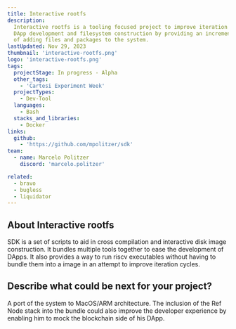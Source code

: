 ```yaml
---
title: Interactive rootfs
description:
  Interactive rootfs is a tooling focused project to improve iteration times of
  DApp development and filesystem construction by providing an incremental way
  of adding files and packages to the system.
lastUpdated: Nov 29, 2023
thumbnail: 'interactive-rootfs.png'
logo: 'interactive-rootfs.png'
tags:
  projectStage: In progress - Alpha
  other_tags:
    - 'Cartesi Experiment Week'
  projectTypes:
    - Dev-Tool
  languages:
    - Bash
  stacks_and_libraries:
    - Docker
links:
  github:
    - 'https://github.com/mpolitzer/sdk'
team:
  - name: Marcelo Politzer
    discord: 'marcelo.politzer'

related:
  - bravo
  - bugless
  - liquidator
---
```


## About Interactive rootfs

SDK is a set of scripts to aid in cross compilation and interactive disk image
construction. It bundles multiple tools together to ease the development of
DApps. It also provides a way to run riscv executables without having to bundle
them into a image in an attempt to improve iteration cycles.

## Describe what could be next for your project?

A port of the system to MacOS/ARM architecture. The inclusion of the Ref Node
stack into the bundle could also improve the developer experience by enabling
him to mock the blockchain side of his DApp.
